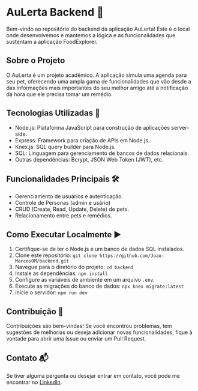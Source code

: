 # AuLerta Backend 🐶


Bem-vindo ao repositório do backend da aplicação AuLerta! Este é o local onde desenvolvemos e mantemos a lógica e as funcionalidades que sustentam a aplicação FoodExplorer.

## Sobre o Projeto

O AuLerta é um projeto acadêmico. A aplicação simula uma agenda para seu pet, oferecendo uma ampla gama de funcionalidades que vão desde a das informações mais importantes do seu melhor amigo até a notificação da hora que ele precisa tomar um remédio.

## Tecnologias Utilizadas 🚀

- Node.js: Plataforma JavaScript para construção de aplicações server-side.
- Express: Framework para criação de APIs em Node.js.
- Knex.js: SQL query builder para Node.js.
- SQL: Linguagem para gerenciamento de bancos de dados relacionais.
- Outras dependências: Bcrypt, JSON Web Token (JWT), etc.

## Funcionalidades Principais 🛠️

- Gerenciamento de usuários e autenticação.
- Controle de Personas (admin e usário)
- CRUD (Create, Read, Update, Delete) de pets.
- Relacionamento entre pets e remédios.

## Como Executar Localmente ▶️

1. Certifique-se de ter o Node.js e um banco de dados SQL instalados.
2. Clone este repositório: `git clone https://github.com/Joao-MarcosOM/backend.git`
3. Navegue para o diretório do projeto: `cd backend`
4. Instale as dependências: `npm install`
5. Configure as variáveis de ambiente em um arquivo `.env`.
6. Execute as migrações do banco de dados: `npx knex migrate:latest`
7. Inicie o servidor: `npm run dev`

## Contribuição 🤝

Contribuições são bem-vindas! Se você encontrou problemas, tem sugestões de melhorias ou deseja adicionar novas funcionalidades, fique à vontade para abrir uma Issue ou enviar um Pull Request.

## Contato 📬

Se tiver alguma pergunta ou desejar entrar em contato, você pode me encontrar no [LinkedIn](https://www.linkedin.com/in/jo%C3%A3o-marcosom/).
